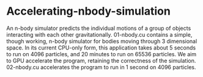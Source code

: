 # Accelerating-nbody-simulation

An n-body simulator predicts the individual motions of a group of objects interacting with each other gravitationally. 01-nbody.cu contains a simple, though working, n-body simulator for bodies moving through 3 dimensional space.
In its current CPU-only form, this application takes about 5 seconds to run on 4096 particles, and 20 minutes to run on 65536 particles. We aim to GPU accelerate the program, retaining the correctness of the simulation.
02-nbody.cu accelerates the program to run in 1 second on 4096 particles.

